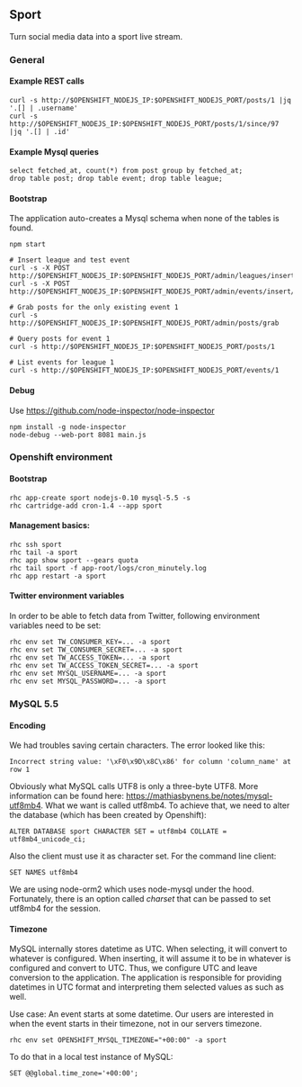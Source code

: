 ## Sport

Turn social media data into a sport live stream.

### General

#### Example REST calls

	curl -s http://$OPENSHIFT_NODEJS_IP:$OPENSHIFT_NODEJS_PORT/posts/1 |jq '.[] | .username'
	curl -s http://$OPENSHIFT_NODEJS_IP:$OPENSHIFT_NODEJS_PORT/posts/1/since/97 |jq '.[] | .id'

#### Example Mysql queries

	select fetched_at, count(*) from post group by fetched_at;
	drop table post; drop table event; drop table league;

#### Bootstrap

The application auto-creates a Mysql schema when none of the tables is found.
	
	npm start
	
	# Insert league and test event
	curl -s -X POST http://$OPENSHIFT_NODEJS_IP:$OPENSHIFT_NODEJS_PORT/admin/leagues/insert/Frauen%20WM%202015
	curl -s -X POST http://$OPENSHIFT_NODEJS_IP:$OPENSHIFT_NODEJS_PORT/admin/events/insert/1/SLO/ENG
	
	# Grab posts for the only existing event 1
	curl -s http://$OPENSHIFT_NODEJS_IP:$OPENSHIFT_NODEJS_PORT/admin/posts/grab
	
	# Query posts for event 1
	curl -s http://$OPENSHIFT_NODEJS_IP:$OPENSHIFT_NODEJS_PORT/posts/1
	
	# List events for league 1
	curl -s http://$OPENSHIFT_NODEJS_IP:$OPENSHIFT_NODEJS_PORT/events/1

#### Debug

Use https://github.com/node-inspector/node-inspector

	npm install -g node-inspector
	node-debug --web-port 8081 main.js

### Openshift environment

#### Bootstrap

	rhc app-create sport nodejs-0.10 mysql-5.5 -s
	rhc cartridge-add cron-1.4 --app sport

#### Management basics:

	rhc ssh sport
	rhc tail -a sport
	rhc app show sport --gears quota
	rhc tail sport -f app-root/logs/cron_minutely.log
	rhc app restart -a sport

#### Twitter environment variables

In order to be able to fetch data from Twitter, following environment variables need to be set:

	rhc env set TW_CONSUMER_KEY=... -a sport
	rhc env set TW_CONSUMER_SECRET=... -a sport
	rhc env set TW_ACCESS_TOKEN=... -a sport
	rhc env set TW_ACCESS_TOKEN_SECRET=... -a sport
	rhc env set MYSQL_USERNAME=... -a sport
	rhc env set MYSQL_PASSWORD=... -a sport

### MySQL 5.5


#### Encoding

We had troubles saving certain characters. The error looked like this:

	Incorrect string value: '\xF0\x9D\x8C\x86' for column 'column_name' at row 1

Obviously what MySQL calls UTF8 is only a three-byte UTF8. More information can be found here:
https://mathiasbynens.be/notes/mysql-utf8mb4.
What we want is called utf8mb4. To achieve that, we need to alter the database (which has been created by Openshift):

	ALTER DATABASE sport CHARACTER SET = utf8mb4 COLLATE = utf8mb4_unicode_ci;

Also the client must use it as character set. For the command line client:

	SET NAMES utf8mb4

We are using node-orm2 which uses node-mysql under the hood. Fortunately, there is an option called _charset_  that can be passed to set utf8mb4 for the session.

#### Timezone

MySQL internally stores datetime as UTC. When selecting, it will convert to whatever is configured. When inserting, it will assume it to be in whatever is configured and convert to UTC. Thus, we configure UTC and leave conversion to the application. The application is responsible for providing datetimes in UTC format and interpreting them selected values as such as well.

Use case: An event starts at some datetime. Our users are interested in when the event starts in their timezone, not in our servers timezone.

	rhc env set OPENSHIFT_MYSQL_TIMEZONE="+00:00" -a sport

To do that in a local test instance of MySQL:

	SET @@global.time_zone='+00:00';
